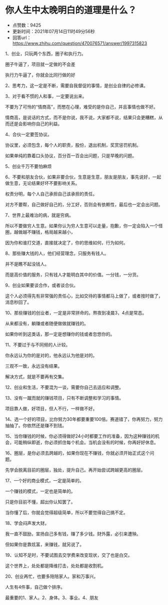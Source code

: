 # 你人生中太晚明白的道理是什么？
- 点赞数：9425
- 更新时间：2021年07月14日11时49分56秒
- 回答url：https://www.zhihu.com/question/470076571/answer/1997315823
<body>
 <p data-pid="998D8kaW">1、创业，只玩两个东西，圈子和执行力。</p>
 <p data-pid="-5PSBm9a">圈子牛逼了，项目就一定做的不会差</p>
 <p data-pid="uPTcSu8C">执行力牛逼了，你就会比同行做的好</p>
 <p data-pid="_ZVskx9Z">2、思考力，这一定是不断，需要自我督促的事情，是创业自律的必修课。</p>
 <p data-pid="VIn-5fsu">3、对于看不惯的人和事，一定要说出来。</p>
 <p data-pid="2kIbsXmQ">不要为了可怜的“情商高”，而憋在心理，难受的是你自己，并且事情也做不好。</p>
 <p data-pid="GHPGS2uf">情商高，是说话的方式，而不是你说，我不说，大家都不说，结果只会更糟糕，从而还是会影响你自己的利益。</p>
 <p data-pid="h4TQwHYo">4、合伙一定要签协议。</p>
 <p data-pid="vwTpXmpG">协议里，必须包含，每个人的职责，股份，退出机制，奖赏惩罚机制。</p>
 <p data-pid="kx_US2wz">如果单纯的靠着口头协议，百分百一百会出问题，只是早晚的问题。</p>
 <p data-pid="pj6AJPEt">5、创业千万不要怕麻烦</p>
 <p data-pid="77yeKLtz">6、不要和朋友合伙，如果非要合伙，生意是生意，朋友是朋友，事先说好，一起做生意，无论结果好坏不要影响关系。</p>
 <p data-pid="6Li7njp4">权责分明，每个人自己承担自己该承担的责任。</p>
 <p data-pid="bVSiBePC">对方不要帮，自己做好自己的，分工好，否则会有依赖性，最后也一定会出问题。</p>
 <p data-pid="0ycSKEPR">7、世界上最难治的病，就是穷病。</p>
 <p data-pid="7d2gNoLZ">所以不要做穷人生意。如果你认为穷人生意可以走量，抱歉，你一定会陷入一个怪圈，越做越不赚钱，格局越来越小，</p>
 <p data-pid="hYaIpyQP">因为你和谁打交道，直接就决定了，你的思维如何，行为如何。</p>
 <p data-pid="BwA9mQD5">8、那些赚大钱的人，他们经营理念，只服务有钱人。</p>
 <p data-pid="gBakRfyP">并不是瞧不起没钱人。</p>
 <p data-pid="swl4L41i">而是高价值的服务，只有钱人才能明白其中的价值。一分钱，一分货。</p>
 <p data-pid="yyGfobMc">9、创业如果要谈合作，或者谈合伙。</p>
 <p data-pid="wGSbh_UJ">这个人必须得先有非常强的责任心，比如交待的事情都马上做了，或者按时做了，消息秒回了。</p>
 <p data-pid="_T72pkwM">10、那些赚钱的创业者，一定是非常拼命的。熬夜到凌晨3，4点是常态。</p>
 <p data-pid="NUFRFQKh">从来都没有，躺赚或者随便做做就赚钱的。</p>
 <p data-pid="7arq1GDo">如果你听到这类话，那一定是想赚你的钱或者忽悠你的。</p>
 <p data-pid="xq83URM7">11、不要过于与不同频的人计较。</p>
 <p data-pid="zxEupJBU">你永远认为你的是对的，他永远认为他是对的。</p>
 <p data-pid="BY78PRYU">三观不一致，永远没有结果。</p>
 <p data-pid="NLw5FpfS">解决方式，就是不要再有交集。</p>
 <p data-pid="69Nvnb4p">12、创业和生活，不要混为一谈，需要你自己去适应和调整。</p>
 <p data-pid="lfkWVUyO">13、没有一蹴而就的赚钱项目，只有不断调整和学习的事情。</p>
 <p data-pid="wNWvU7GJ">项目靠人做，好项目，但人不行，一样做不好。</p>
 <p data-pid="lITl5_JP">14、选一个好的项目，比你努力30年都要重要100倍。赛道错了，你再努力，努力抽抽了。你依然还是赚不到钱。</p>
 <p data-pid="yGUU6Px_">15、当你赚钱的时候，你必须得做好24小时都要工作的准备，因为这种赚钱的机会，可能稍纵即逝，你必须抓住每个机会。当机会没有的时候，你再好好休息。</p>
 <p data-pid="8adWI60k">16、圈层，是你必须去跨越的，如果你现在不赚钱，你就必须开始正式这个问题。</p>
 <p data-pid="AldBMyCh">先学会脱离目前的圈层，独处，提升自己。再开始尝试跨越更高的圈层。</p>
 <p data-pid="uGJ7nXbm">17、一个好的商业模式，一定是简单的。</p>
 <p data-pid="Vp25xyXf">一个赚钱的模式，一定也是简单的。</p>
 <p data-pid="YxVqKyMQ">只是你目前不懂，超出你认知罢了。</p>
 <p data-pid="7uCbiLTa">当你懂了后，你就会觉得超级简单，所以不要觉得自己搞不定。</p>
 <p data-pid="a5nPtXeU">18、学会闷声发大财。</p>
 <p data-pid="rOGPAQLZ">我一直不鼓励，宣扬自己多有钱，赚了多少钱。财外露，必引来遭殃。</p>
 <p data-pid="WdpdXP7z">但如果你是靠炫富，来赚钱，就另说了。</p>
 <p data-pid="gnFX_-WU">19、认知不足时，不要试图去交学费来改变现状，交了也是白交。</p>
 <p data-pid="h1--u-qy">这个世界上，处处都是降维打击，处处都是收割机。</p>
 <p data-pid="BTdZOeI0">20、创业再忙，也要多陪陪家人。家和万事兴。</p>
 <p data-pid="rwYxj7iS">人生有4件事，自己做个排序。</p>
 <p data-pid="xldWlBbm">最重要的1、家人。2、身体。3、事业。4、朋友</p>
</body>